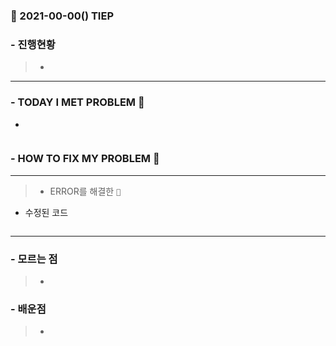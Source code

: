 ### 📆 2021-00-00() TIEP

### - 진행현황

> -

---

### - TODAY I MET PROBLEM 🦠

>

-

```

```

### - HOW TO FIX MY PROBLEM 💊

---

> - ERROR를 해결한 `🔑`

- 수정된 코드

```

```

---

### - 모르는 점

> -

### - 배운점

> -
